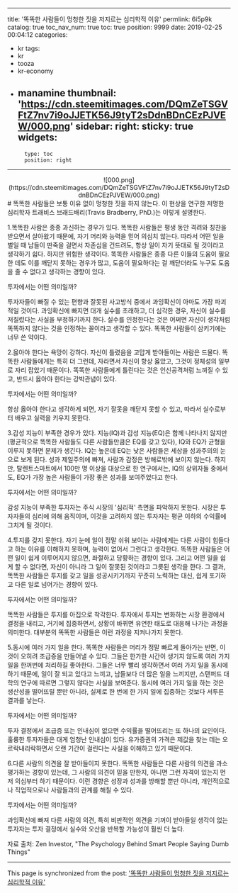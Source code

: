 
---
title: '똑똑한 사람들이 멍청한 짓을 저지르는 심리학적 이유'
permlink: 6i5p9k
catalog: true
toc_nav_num: true
toc: true
position: 9999
date: 2019-02-25 00:04:12
categories:
- kr
tags:
- kr
- tooza
- kr-economy
- manamine
thumbnail: 'https://cdn.steemitimages.com/DQmZeTSGVFtZ7nv7i9oJJETK56J9tyT2sDdnBDnCEzPJVEW/000.png'
sidebar:
    right:
        sticky: true
widgets:
    -
        type: toc
        position: right
---


<center>
![000.png](https://cdn.steemitimages.com/DQmZeTSGVFtZ7nv7i9oJJETK56J9tyT2sDdnBDnCEzPJVEW/000.png)
</center>
#
똑똑한 사람들은 보통 이유 없이 멍청한 짓을 하지 않는다. 이 현상을 연구한 저명한 심리학자 트래비스 브래드배리(Travis Bradberry, PhD.)는 이렇게 설명한다.

1.똑똑한 사람은 종종 과신하는 경우가 있다. 똑똑한 사람들은 평생 동안 격려와 칭찬을 받으면서 살아왔기 때문에, 자기 머리와 능력을 믿어 의심치 않는다. 따라서 어떤 일을 벌일 때 남들이 딴죽을 걸면서 자존심을 건드려도, 항상 일이 자기 뜻대로 될 것이라고 생각하기 쉽다. 하지만 위험한 생각이다. 똑똑한 사람들은 종종 다른 이들의 도움이 필요한 데도 이를 깨닫지 못하는 경우가 많고, 도움이 필요하다는 걸 깨닫더라도 누구도 도움을 줄 수 없다고 생각하는 경향이 있다.

 투자에서는 어떤 의미일까?

 투자자들이 빠질 수 있는 편향과 잘못된 사고방식 중에서 과잉확신이 아마도 가장 파괴적일 것이다. 과잉확신에 빠지면 대개 실수를 초래하고, 더 심각한 경우, 자신이 실수를 저질렀다는 사실을 부정하기까지 한다. 실수를 인정한다는 것은 어쩌면 자신이 생각처럼 똑똑하지 않다는 것을 인정하는 꼴이라고 생각할 수 있다. 똑똑한 사람들이 삼키기에는 너무 쓴 약이다. 

2.옳아야 한다는 욕망이 강하다. 자신이 틀렸음을 고맙게 받아들이는 사람은 드물다. 똑똑한 사람들에게는 특히 더 그런데, 자라면서 자신이 항상 옳았고, 그것이 정체성의 일부로 자리 잡았기 때문이다. 똑똑한 사람들에게 틀린다는 것은 인신공격처럼 느껴질 수 있고, 반드시 옳아야 한다는 강박관념이 있다. 

 투자에서는 어떤 의미일까?

 항상 옳아야 한다고 생각하게 되면, 자기 잘못을 깨닫지 못할 수 있고, 따라서 실수로부터 배우고 실력을 키우지 못한다. 

3.감성 지능이 부족한 경우가 있다. 지능(IQ)과 감성 지능(EQ)은 함께 나타나지 않지만(평균적으로 똑똑한 사람들도 다른 사람들만큼은 EQ를 갖고 있다), IQ와 EQ가 균형을 이루지 못하면 문제가 생긴다. IQ는 높은데 EQ는 낮은 사람들은 세상을 성과주의의 눈으로 보게 된다. 성과 제일주의에 빠져, 사람과 감정은 방해로밖에 보이지 않는다. 하지만, 탈렌트스마트에서 100만 명 이상을 대상으로 한 연구에서는, IQ의 상위자들 중에서도, EQ가 가장 높은 사람들이 가장 좋은 성과를 보여주었다고 한다. 

 투자에서는 어떤 의미일까?

 감성 지능이 부족한 투자자는 주식 시장의 '심리적' 측면을 파악하지 못한다. 시장은 투자자들의 심리에 의해 움직이며, 이것을 고려하지 않는 투자자는 평균 이하의 수익률에 그치게 될 것이다. 

4.투지를 갖지 못한다. 자기 눈에 일이 정말 쉬워 보이는 사람에게는 다른 사람이 힘들다고 하는 이유를 이해하지 못하며, 능력이 없어서 그런다고 생각한다. 똑똑한 사람들은 어떤 일이 쉽게 이루어지지 않으면, 좌절하고 당황하는 경향이 있다. 그리고 어떤 일을 쉽게 할 수 없다면, 자신이 아니라 그 일이 잘못된 것이라고 그릇된 생각을 한다. 그 결과, 똑똑한 사람들은 투지를 갖고 일을 성공시키기까지 꾸준히 노력하는 대신, 쉽게 포기하고 다른 일로 넘어가는 경향이 있다.

 투자에서는 어떤 의미일까?

 똑똑한 사람들은 투지를 아집으로 착각한다. 투자에서 투지는 변화하는 시장 환경에서 결정을 내리고, 거기에 집중하면서, 상황이 바뀌면 유연한 태도로 대응해 나가는 과정을 의미한다. 대부분의 똑똑한 사람들은 이런 과정을 지켜나가지 못한다.

5.동시에 여러 가지 일을 한다. 똑똑한 사람들은 머리가 정말 빠르게 돌아가는 반면, 이것이 오히려 조급증을 만들어낼 수 있다. 그들은 한가한 시간이 생기지 않도록 여러 가지 일을 한꺼번에 처리하길 좋아한다. 그들은 너무 빨리 생각하면서 여러 가지 일을 동시에 하기 때문에, 일이 잘 되고 있다고 느끼고, 남들보다 더 많은 일을 느끼지만, 스탠퍼드 대학의 연구에 따르면 그렇지 않다는 사실을 보여준다. 동시에 여러 가지 일을 하는 것은 생산성을 떨어뜨릴 뿐만 아니라, 실제로 한 번에 한 가지 일에 집중하는 것보다 서투른 결과를 낳는다. 

 투자에서는 어떤 의미일까?

 투자 결정에서 조급증 또는 인내심이 없으면 수익률을 떨어뜨리는 또 하나의 요인이다. 훌륭한 투자자들은 대게 엄청난 인내심이 있다. 유가증권의 가격은 제값을 찾는 데는 오르락내리락하면서 오랜 기간이 걸린다는 사실을 이해하고 있기 때문이다.

6.다른 사람의 의견을 잘 받아들이지 못한다. 똑똑한 사람들은 다른 사람의 의견을 과소평가하는 경향이 있는데, 그 사람의 의견이 믿을 만한지, 아니면 그런 자격이 있는지 먼저 의심부터 하기 때문이다. 이런 경향은 성장과 성과를 방해할 뿐만 아니라, 개인적으로나 직업적으로나 사람들과의 관계를 해칠 수 있다. 

 투자에서는 어떤 의미일까?

 과잉확신에 빠져 다른 사람의 의견, 특히 비판적인 의견을 기꺼이 받아들일 생각이 없는 투자자는 투자 결정에서 실수와 오산을 반복할 가능성이 훨씬 더 높다.

 자료 출처: Zen Investor, "The Psychology Behind Smart People Saying Dumb Things"

- - -

This page is synchronized from the post: ['똑똑한 사람들이 멍청한 짓을 저지르는 심리학적 이유'](https://steemit.com/@pius.pius/6i5p9k)
